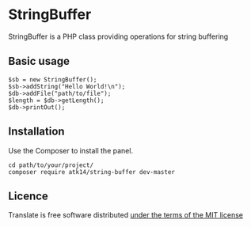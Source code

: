 StringBuffer
============

StringBuffer is a PHP class providing operations for string buffering

Basic usage
-----------

    $sb = new StringBuffer();
    $sb->addString("Hello World!\n");
    $db->addFile("path/to/file");
    $length = $db->getLength();
    $db->printOut();

Installation
------------

Use the Composer to install the panel.

    cd path/to/your/project/
    composer require atk14/string-buffer dev-master

Licence
-------

Translate is free software distributed [under the terms of the MIT license](http://www.opensource.org/licenses/mit-license)

